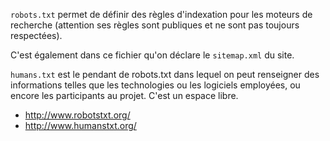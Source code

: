 `robots.txt` permet de définir des règles d'indexation pour les moteurs de recherche (attention ses règles sont publiques et ne sont pas toujours respectées).

C'est également dans ce fichier qu'on déclare le `sitemap.xml` du site.

`humans.txt` est le pendant de robots.txt dans lequel on peut renseigner des informations telles que les technologies ou les logiciels employées, ou encore les participants au projet. C'est un espace libre.

 - http://www.robotstxt.org/
 - http://www.humanstxt.org/